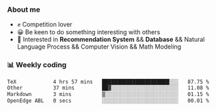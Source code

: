 ### About me

- ✊ Competition lover
- 😀 Be keen to do something interesting with others
- 🎈 Interested in **Recommendation System** && **Database** && Natural Language Process && Computer Vision && Math Modeling


### 📊 Weekly coding
<!--START_SECTION:waka-->

```txt
TeX            4 hrs 57 mins   ██████████████████████░░░   87.75 %
Other          37 mins         ██▓░░░░░░░░░░░░░░░░░░░░░░   11.08 %
Markdown       3 mins          ▒░░░░░░░░░░░░░░░░░░░░░░░░   01.15 %
OpenEdge ABL   0 secs          ░░░░░░░░░░░░░░░░░░░░░░░░░   00.01 %
```

<!--END_SECTION:waka-->
